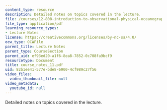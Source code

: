 ```yaml
---
content_type: resource
description: Detailed notes on topics covered in the lecture.
file: /courses/12-808-introduction-to-observational-physical-oceanography-fall-2004/82b1ee41577ebde869004cf989c27f56_course_notes_11.pdf
file_type: application/pdf
learning_resource_types:
- Lecture Notes
license: https://creativecommons.org/licenses/by-nc-sa/4.0/
ocw_type: OCWFile
parent_title: Lecture Notes
parent_type: CourseSection
parent_uid: ef93ed20-a1f6-8ea8-7852-0c708fa9bcf9
resourcetype: Document
title: course_notes_11.pdf
uid: 82b1ee41-577e-bde8-6900-4cf989c27f56
video_files:
  video_thumbnail_file: null
video_metadata:
  youtube_id: null
---
```

Detailed notes on topics covered in the lecture.